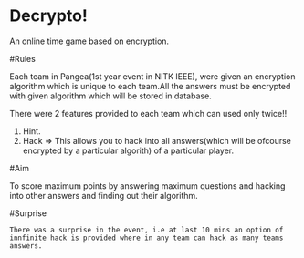 # Decrypto!
  
   An online time game based on encryption.

#Rules

   Each team in Pangea(1st year event in NITK IEEE), were given an encryption algorithm which is unique to each team.All the answers must be encrypted with given algorithm which will be stored in database.

   There were 2 features provided to each team which can used only twice!!
   1) Hint.
   2) Hack => This allows you to hack into all answers(which will be ofcourse encrypted by a particular algorith) of a particular player.

#Aim

   To score maximum points by answering maximum questions and hacking into other answers and finding out their algorithm.

#Surprise

    There was a surprise in the event, i.e at last 10 mins an option of innfinite hack is provided where in any team can hack as many teams answers.